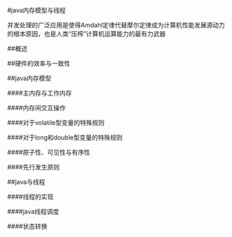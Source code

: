 #java内存模型与线程

并发处理的广泛应用是使得Amdahl定律代替摩尔定律成为计算机性能发展源动力的根本原因，也是人类“压榨”计算机运算能力的最有力武器

##概述

##硬件的效率与一致性

##java内存模型

####主内存与工作内存

####内存间交互操作

####对于volatile型变量的特殊规则

####对于long和double型变量的特殊规则

####原子性、可见性与有序性

####先行发生原则

##java与线程

####线程的实现

####java线程调度

####状态转换
